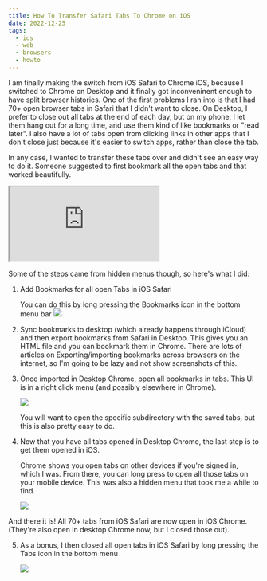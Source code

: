 ```yaml
---
title: How To Transfer Safari Tabs To Chrome on iOS
date: 2022-12-25
tags:
  - ios
  - web
  - browsers
  - howto
---
```


I am finally making the switch from iOS Safari to Chrome iOS, because I switched to Chrome
on Desktop and it finally got inconveninent enough to have split browser histories. One of the first
problems I ran into is that I had 70+ open browser tabs in Safari that I didn't want to close.
On Desktop, I prefer to close out all tabs at the end of each day, but on my phone, I let them
hang out for a long time, and use them kind of like bookmarks or "read later". I also have a lot
of tabs open from clicking links in other apps that I don't close just because it's easier to switch
apps, rather than close the tab.

In any case, I wanted to transfer these tabs over and didn't see an easy way to do it. Someone
suggested to first bookmark all the open tabs and that worked beautifully.

<iframe
    src="https://front-end.social/@AmeliaBR/109542911917195735/embed"
    class="mastodon-embed"
    allowfullscreen="allowfullscreen">
</iframe>

Some of the steps came from hidden menus though, so here's what I did:

1. Add Bookmarks for all open Tabs in iOS Safari

   You can do this by long pressing the Bookmarks icon in the bottom menu bar
   ![](/images/blog/2022/tab-transfer-ios-safari-add-bookmarks.png)

2. Sync bookmarks to desktop (which already happens through iCloud) and then
   export bookmarks from Safari in Desktop. This gives you an HTML file and you can
   bookmark them in Chrome. There are lots of articles on Exporting/importing bookmarks across
   browsers on the internet, so I'm going to be lazy and not show screenshots of this.

3. Once imported in Desktop Chrome, ppen all bookmarks in tabs.
   This UI is in a right click menu (and possibly elsewhere in Chrome).

   ![](/images/blog/2022/tab-transfer-chrome-open-all.png)

   You will want to open the specific subdirectory with the saved tabs, but this is also pretty
   easy to do.

4. Now that you have all tabs opened in Desktop Chrome, the last step is to get them opened in iOS.

   Chrome shows you open tabs on other devices if you're signed in, which I was. From there,
   you can long press to open all those tabs on your mobile device. This was also a hidden menu
   that took me a while to find.

   ![](/images/blog/2022/tab-transfer-ios-chrome-open-all.png)

And there it is! All 70+ tabs from iOS Safari are now open in iOS Chrome. (They're also open in desktop
Chrome now, but I closed those out).

5. As a bonus, I then closed all open tabs in iOS Safari by long pressing the Tabs icon in the bottom menu

   ![](/images/blog/2022/tab-transfer-ios-safari-close-all.png)
